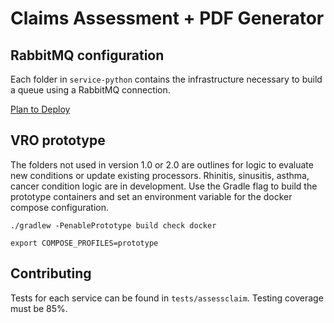 # Claims Assessment + PDF Generator

## RabbitMQ configuration
Each folder in `service-python` contains the infrastructure necessary to build a queue using a RabbitMQ connection.


[Plan to Deploy](https://github.com/department-of-veterans-affairs/abd-vro/wiki/(March-2022)-Plan-to-Deploy-to-LHDI#vro-software)


## VRO prototype
The folders not used in version 1.0 or 2.0 are outlines for logic to evaluate new conditions or update existing
processors. Rhinitis, sinusitis, asthma, cancer condition logic are in development. Use the Gradle flag to build the
prototype containers and set an environment variable for the docker compose configuration. 

`
./gradlew -PenablePrototype build check docker
`

`
export COMPOSE_PROFILES=prototype
`


## Contributing

Tests for each service can be found in `tests/assessclaim`. Testing coverage must be 85%.